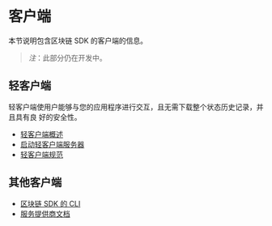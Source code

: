 # 客户端

本节说明包含区块链 SDK 的客户端的信息。

> _注_：此部分仍在开发中。

## 轻客户端

轻客户端使用户能够与您的应用程序进行交互，且无需下载整个状态历史记录，并且具有良
好的安全性。

- [轻客户端概述](./lite/README.md)
- [启动轻客户端服务器](./lite/getting_started.md)
- [轻客户端规范](./lite/specification.md)

## 其他客户端

- [区块链 SDK 的 CLI](./cli.md)
- [服务提供商文档](./service-providers.md)
